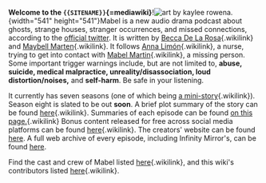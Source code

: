 **Welcome to the `{{SITENAME}}`{=mediawiki}**!![art by [kaylee
rowena](https://kayleerowena.tumblr.com/).](PAGING_MABEL_MARTIN_.jpeg "art by kaylee rowena."){width="541"
height="541"}Mabel is a new audio drama podcast about ghosts, strange
houses, stranger occurrences, and missed connections, according to the
[official twitter](https://twitter.com/podcastmabel). It is written by
[Becca De La Rosa](Becca_De_La_Rosa "Becca De La Rosa"){.wikilink} and
[Maybell Marten](Maybell_Marten "Maybell Marten"){.wikilink}. It follows
[Anna Limón](Anna_Limón "Anna Limón"){.wikilink}, a nurse, trying to get
into contact with [Mabel
Martin](Mabel_Martin "Mabel Martin"){.wikilink}, a missing person. Some
important trigger warnings include, but are not limited to, **abuse,
suicide, medical malpractice, unreality/disassociation, loud
distortion/noises,** and **self-harm**. Be safe in your listening.

It currently has seven seasons (one of which being [a
mini-story](Infinity_Mirror "a mini-story"){.wikilink}). Season eight is
slated to be out **soon**. A brief plot summary of the story can be
found [here](Plot_Summary "here"){.wikilink}. Summaries of each episode
can be found [on this page.](Episodes "on this page."){.wikilink} Bonus
content released for free across social media platforms can be found
[here](Bonus_Content "here"){.wikilink}. The creators\' website can be
found [here](https://mabelpodcast.com/). A full web archive of every
episode, including Infinity Mirror\'s, can be found
[here](https://archive.org/details/podcast_mabel_1160860118).

Find the cast and crew of Mabel listed
[here](Cast_and_Crew "here"){.wikilink}, and this wiki\'s contributors
listed [here](Wiki_Contributors "here"){.wikilink}.
